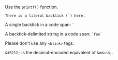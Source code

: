 Use the `printf()` function.

``There is a literal backtick (`) here.``

A single backtick in a code span: `` ` ``

A backtick-delimited string in a code span: `` `foo` ``

Please don't use any `<blink>` tags.

`&#8212;` is the decimal-encoded equivalent of `&mdash;`.

